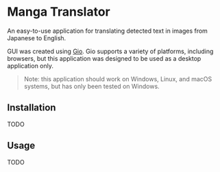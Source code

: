 # Manga Translator

An easy-to-use application for translating detected text in images from Japanese to English.

GUI was created using [Gio](https://gioui.org/). Gio supports a variety of platforms, including browsers,
but this application was designed to be used as a desktop application only.

> Note: this application should work on Windows, Linux, and macOS systems, but has only been tested on Windows.

## Installation

TODO

## Usage

TODO
